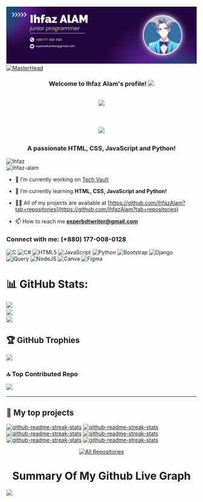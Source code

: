 ![logo](https://github.com/IhfazAlam/IhfazAlam/blob/main/Ihfaz%20Alam.png)
[![MasterHead](00086-desk-anim-v0.3.gif)]()
<h3 align="center">
  Welcome to Ihfaz Alam's profile!
  <img src="https://media.giphy.com/media/hvRJCLFzcasrR4ia7z/giphy.gif" width="28">
</h3>

<!-- Typing SVG  - https://readme-typing-svg.herokuapp.com/demo/ 
leetcode: https://leetcard.jacoblin.cool/ -->
<h2 align="center">
  <a href="https://git.io/typing-svg"><img src="https://readme-typing-svg.herokuapp.com?lines=Hi+There👋,+I+am+Ihfaz+Alam!;I'm+a+junior+Programmer.;"></a>
  </h2>
 
<h1 align="center">
  <img src="https:/readme-typing-svg.herokuapp.com/?
    font=Rightous&size=358center=true&vCenter=true&width=500&height=70&duration=4000&lines=Hi+There!+👋;+I'm+Ihfaz+Alam!;"/>
</h1>

<h3 align="center">A passionate HTML, CSS, JavaScript and Python!</h3>



<img align="right" alt="Ihfaz" width="600" src="https://github.com/IhfazAlam/IhfazAlam/blob/main/Ihfaz%20Alam.gif">

<img align="left"> <img src="https://komarev.com/ghpvc/?username=ihfaz-alam&label=Profile%20views&color=0e75b6&style=flat" alt="ihfaz-alam" /> </p>

- 🔭 I’m currently working on [Tech Vault](https://github.com/Ihfaz-s-Organization/Tech-Vault.)

- 🌱 I’m currently learning **HTML, CSS, JavaScript and Python!**

- 👨‍💻 All of my projects are available at [https://github.com/IhfazAlam?tab=repositories](https://github.com/IhfazAlam?tab=repositories)

- 📫 How to reach me **experbdtwriter@gmail.com**

<h3 align="left">Connect with me: (+880) 177-008-0128</h3>
<p align="left">
</p>


![C](https://img.shields.io/badge/c-%2300599C.svg?style=for-the-badge&logo=c&logoColor=white) ![C#](https://img.shields.io/badge/c%23-%23239120.svg?style=for-the-badge&logo=csharp&logoColor=white) ![HTML5](https://img.shields.io/badge/html5-%23E34F26.svg?style=for-the-badge&logo=html5&logoColor=white) ![JavaScript](https://img.shields.io/badge/javascript-%23323330.svg?style=for-the-badge&logo=javascript&logoColor=%23F7DF1E) ![Python](https://img.shields.io/badge/python-3670A0?style=for-the-badge&logo=python&logoColor=ffdd54) ![Bootstrap](https://img.shields.io/badge/bootstrap-%238511FA.svg?style=for-the-badge&logo=bootstrap&logoColor=white) ![Django](https://img.shields.io/badge/django-%23092E20.svg?style=for-the-badge&logo=django&logoColor=white) ![jQuery](https://img.shields.io/badge/jquery-%230769AD.svg?style=for-the-badge&logo=jquery&logoColor=white) ![NodeJS](https://img.shields.io/badge/node.js-6DA55F?style=for-the-badge&logo=node.js&logoColor=white) ![Canva](https://img.shields.io/badge/Canva-%2300C4CC.svg?style=for-the-badge&logo=Canva&logoColor=white) ![Figma](https://img.shields.io/badge/figma-%23F24E1E.svg?style=for-the-badge&logo=figma&logoColor=white)
# 📊 GitHub Stats:
![](https://github-readme-stats.vercel.app/api?username=IhfazAlam&theme=dark&hide_border=false&include_all_commits=false&count_private=false)<br/>
![](https://github-readme-streak-stats.herokuapp.com/?user=IhfazAlam&theme=dark&hide_border=false)<br/>
![](https://github-readme-stats.vercel.app/api/top-langs/?username=IhfazAlam&theme=dark&hide_border=false&include_all_commits=false&count_private=false&layout=compact)

## 🏆 GitHub Trophies
![](https://github-profile-trophy.vercel.app/?username=IhfazAlam&theme=radical&no-frame=false&no-bg=true&margin-w=4)

### 🔝 Top Contributed Repo
![](https://github-contributor-stats.vercel.app/api?username=IhfazAlam&limit=5&theme=dark&combine_all_yearly_contributions=true)

---
<!-- Proudly created with GPRM ( https://gprm.itsvg.in ) -->


<!-- social -->
 




  



 







<!-- project table -->
 

## 📘 My top  projects
<p align="left">
 <a href="https://IhfazAlam.github.io/Tech-Vault/"><img width="282" src="https://denvercoder1-github-readme-stats.vercel.app/api/pin/?username=IhfazAlam&repo=Tech-Vault&theme=react&bg_color=1F222E&title_color=F85D7F&icon_color=F8D866&hide_border=true&show_icons=false" alt="github-readme-streak-stats"></a>
 <a href="https://github.com/IhfazAlam/CodeCascade"><img width="282" src="https://denvercoder1-github-readme-stats.vercel.app/api/pin/?username=IhfazAlam&repo=CodeCascade&theme=react&bg_color=1F222E&title_color=F85D7F&icon_color=F8D866&hide_border=true&show_icons=false" alt="github-readme-streak-stats"></a>
 <a href="https://IhfazAlam.github.io/Kreatives-Portfolio/"><img width="282" src="https://denvercoder1-github-readme-stats.vercel.app/api/pin/?username=IhfazAlam&repo=Kreatives-Portfolio&theme=react&bg_color=1F222E&title_color=F85D7F&icon_color=F8D866&hide_border=true&show_icons=false" alt="github-readme-streak-stats"></a>
 <a href="https://ihfazalam.github.io/TechGuru/"><img width="282" src="https://denvercoder1-github-readme-stats.vercel.app/api/pin/?username=IhfazAlam&repo=TechGuru&theme=react&bg_color=1F222E&title_color=F85D7F&icon_color=F8D866&hide_border=true&show_icons=false" alt="github-readme-streak-stats"></a>
 <a href="https://ihfazalam.github.io/E-commerce-Website/Index.html"><img width="282" src="https://denvercoder1-github-readme-stats.vercel.app/api/pin/?username=IhfazAlam&repo=E-commerce-Website&theme=react&bg_color=1F222E&title_color=F85D7F&icon_color=F8D866&hide_border=true&show_icons=false" alt="github-readme-streak-stats"></a>
 <a href="https://ihfazalam.github.io/Business-Website/"><img width="282" src="https://denvercoder1-github-readme-stats.vercel.app/api/pin/?username=IhfazAlam&repo=Business-Website&theme=react&bg_color=1F222E&title_color=F85D7F&icon_color=F8D866&hide_border=true&show_icons=false" alt="github-readme-streak-stats"></a>
</p>

<p align="center">
  <a href="https://github.com/IhfazAlam?tab=repositories"><img alt="All Repositories" title="All Repositories" src="https://custom-icon-badges.herokuapp.com/badge/-All%20Repos-2962FF?style=for-the-badge&logoColor=white&logo=repo"/></a>
</p>

  
  
  
 
  
 <p align="center">
  <h1 align="center">Summary Of My Github Live Graph</h1>
</p>  


![](https://github-profile-summary-cards.vercel.app/api/cards/profile-details?username=IhfazAlam&theme=github_dark)


